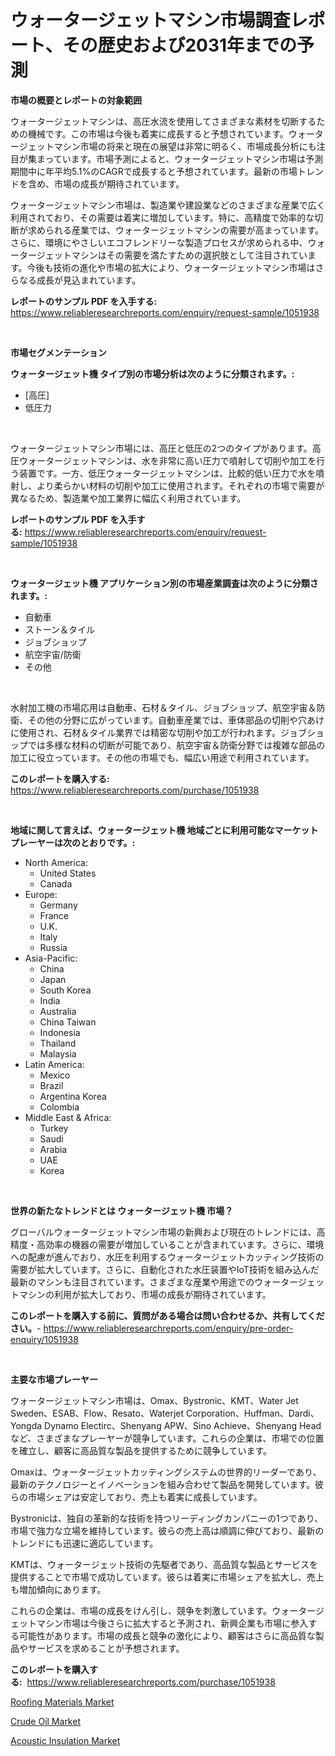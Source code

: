 <p><h1>ウォータージェットマシン市場調査レポート、その歴史および2031年までの予測</h1></p><p><strong>市場の概要とレポートの対象範囲</strong></p>
<p><p>ウォータージェットマシンは、高圧水流を使用してさまざまな素材を切断するための機械です。この市場は今後も着実に成長すると予想されています。ウォータージェットマシン市場の将来と現在の展望は非常に明るく、市場成長分析にも注目が集まっています。市場予測によると、ウォータージェットマシン市場は予測期間中に年平均5.1%のCAGRで成長すると予想されています。最新の市場トレンドを含め、市場の成長が期待されています。</p><p>ウォータージェットマシン市場は、製造業や建設業などのさまざまな産業で広く利用されており、その需要は着実に増加しています。特に、高精度で効率的な切断が求められる産業では、ウォータージェットマシンの需要が高まっています。さらに、環境にやさしいエコフレンドリーな製造プロセスが求められる中、ウォータージェットマシンはその需要を満たすための選択肢として注目されています。今後も技術の進化や市場の拡大により、ウォータージェットマシン市場はさらなる成長が見込まれています。</p></p>
<p><strong>レポートのサンプル PDF を入手する:</strong> <a href="https://www.reliableresearchreports.com/enquiry/request-sample/1051938">https://www.reliableresearchreports.com/enquiry/request-sample/1051938</a></p>
<p>&nbsp;</p>
<p><strong>市場セグメンテーション</strong></p>
<p><strong>ウォータージェット機 タイプ別の市場分析は次のように分類されます。:</strong></p>
<p><ul><li>[高圧]</li><li>低圧力</li></ul></p>
<p>&nbsp;</p>
<p><p>ウォータージェットマシン市場には、高圧と低圧の2つのタイプがあります。高圧ウォータージェットマシンは、水を非常に高い圧力で噴射して切削や加工を行う装置です。一方、低圧ウォータージェットマシンは、比較的低い圧力で水を噴射し、より柔らかい材料の切削や加工に使用されます。それぞれの市場で需要が異なるため、製造業や加工業界に幅広く利用されています。</p></p>
<p><strong>レポートのサンプル PDF を入手する:</strong>&nbsp;<a href="https://www.reliableresearchreports.com/enquiry/request-sample/1051938">https://www.reliableresearchreports.com/enquiry/request-sample/1051938</a></p>
<p>&nbsp;</p>
<p><strong> ウォータージェット機 アプリケーション別の市場産業調査は次のように分類されます。:</strong></p>
<p><ul><li>自動車</li><li>ストーン＆タイル</li><li>ジョブショップ</li><li>航空宇宙/防衛</li><li>その他</li></ul></p>
<p>&nbsp;</p>
<p><p>水射加工機の市場応用は自動車、石材＆タイル、ジョブショップ、航空宇宙＆防衛、その他の分野に広がっています。自動車産業では、車体部品の切削や穴あけに使用され、石材＆タイル業界では精密な切削や加工が行われます。ジョブショップでは多様な材料の切断が可能であり、航空宇宙＆防衛分野では複雑な部品の加工に役立っています。その他の市場でも、幅広い用途で利用されています。</p></p>
<p><strong>このレポートを購入する:</strong>&nbsp; <a href="https://www.reliableresearchreports.com/purchase/1051938">https://www.reliableresearchreports.com/purchase/1051938</a></p>
<p>&nbsp;</p>
<p><strong>地域に関して言えば、ウォータージェット機 地域ごとに利用可能なマーケットプレーヤーは次のとおりです。:</strong></p>
<p><ul>
    <li>
        North America:
        <ul>
            <li>United States</li>
            <li>Canada</li>
        </ul>
    </li>
    <li>
        Europe:
        <ul>
            <li>Germany</li>
            <li>France</li>
            <li>U.K.</li>
            <li>Italy</li>
            <li>Russia</li>
        </ul>
    </li>
    <li>
        Asia-Pacific:
        <ul>
            <li>China</li>
            <li>Japan</li>
            <li>South Korea</li>
            <li>India</li>
            <li>Australia</li>
            <li>China Taiwan</li>
            <li>Indonesia</li>
            <li>Thailand</li>
            <li>Malaysia</li>
        </ul>
    </li>
    <li>
        Latin America:
        <ul>
            <li>Mexico</li>
            <li>Brazil</li>
            <li>Argentina Korea</li>
            <li>Colombia</li>
        </ul>
    </li>
    <li>
        Middle East & Africa:
        <ul>
            <li>Turkey</li>
            <li>Saudi</li>
            <li>Arabia</li>
            <li>UAE</li>
            <li>Korea</li>
        </ul>
    </li>
    </ul></p>
<p>&nbsp;</p>
<p><strong>世界の新たなトレンドとは ウォータージェット機 市場？</strong></p>
<p><p>グローバルウォータージェットマシン市場の新興および現在のトレンドには、高精度・高効率の機器の需要が増加していることが含まれています。さらに、環境への配慮が進んでおり、水圧を利用するウォータージェットカッティング技術の需要が拡大しています。さらに、自動化された水圧装置やIoT技術を組み込んだ最新のマシンも注目されています。さまざまな産業や用途でのウォータージェットマシンの利用が拡大しており、市場の成長が期待されています。</p></p>
<p><strong>このレポートを購入する前に、質問がある場合は問い合わせるか、共有してください。</strong>- <a href="https://www.reliableresearchreports.com/enquiry/pre-order-enquiry/1051938">https://www.reliableresearchreports.com/enquiry/pre-order-enquiry/1051938</a></p>
<p>&nbsp;</p>
<p><strong>主要な市場プレーヤー</strong></p>
<p><p>ウォータージェットマシン市場は、Omax、Bystronic、KMT、Water Jet Sweden、ESAB、Flow、Resato、Waterjet Corporation、Huffman、Dardi、Yongda Dynamo Electirc、Shenyang APW、Sino Achieve、Shenyang Headなど、さまざまなプレーヤーが競争しています。これらの企業は、市場での位置を確立し、顧客に高品質な製品を提供するために競争しています。</p><p>Omaxは、ウォータージェットカッティングシステムの世界的リーダーであり、最新のテクノロジーとイノベーションを組み合わせて製品を開発しています。彼らの市場シェアは安定しており、売上も着実に成長しています。</p><p>Bystronicは、独自の革新的な技術を持つリーディングカンパニーの1つであり、市場で強力な立場を維持しています。彼らの売上高は順調に伸びており、最新のトレンドにも迅速に適応しています。</p><p>KMTは、ウォータージェット技術の先駆者であり、高品質な製品とサービスを提供することで市場で成功しています。彼らは着実に市場シェアを拡大し、売上も増加傾向にあります。</p><p>これらの企業は、市場の成長をけん引し、競争を刺激しています。ウォータージェットマシン市場は今後さらに拡大すると予測され、新興企業も市場に参入する可能性があります。市場の成長と競争の激化により、顧客はさらに高品質な製品やサービスを求めることが予想されます。</p></p>
<p><strong>このレポートを購入する:</strong>&nbsp;&nbsp;<a href="https://www.reliableresearchreports.com/purchase/1051938">https://www.reliableresearchreports.com/purchase/1051938</a></p>
<p><p><a href="https://github.com/Hazelklievgspy6vdcsmu106w/Market-Research-Report-List-1/blob/main/roofing-materials-market.md">Roofing Materials Market</a></p><p><a href="https://github.com/lubmix/Market-Research-Report-List-1/blob/main/crude-oil-market.md">Crude Oil Market</a></p><p><a href="https://github.com/joannagoyvaerts/Market-Research-Report-List-1/blob/main/acoustic-insulation-market.md">Acoustic Insulation Market</a></p></p>